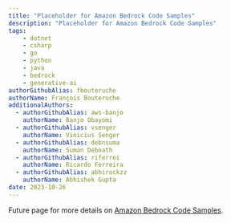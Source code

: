 ```yaml
---
title: "Placeholder for Amazon Bedrock Code Samples"
description: "Placeholder for Amazon Bedrock Code Samples"
tags:
    - dotnet
    - csharp
    - go
    - python
    - java
    - bedrock
    - generative-ai
authorGithubAlias: fbouteruche
authorName: François Bouteruche
additionalAuthors:
  - authorGithubAlias: aws-banjo
    authorName: Banjo Obayomi
  - authorGithubAlias: vsenger
    authorName: Vinicius Senger
  - authorGithubAlias: debnsuma
    authorName: Suman Debnath
  - authorGithubAlias: riferrei
    authorName: Ricardo Ferreira
  - authorGithubAlias: abhirockzz
    authorName: Abhishek Gupta
date: 2023-10-26
---
```


Future page for more details on [Amazon Bedrock Code Samples](/code/generative-ai).

